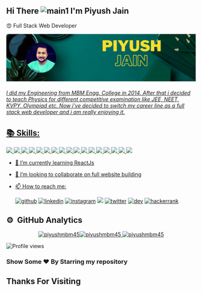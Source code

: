 ## Hi There <img src="https://c.tenor.com/nebZyl8oN7IAAAAi/wave-hello.gif" width="48px" height="48px" alt='main1'/> I'm Piyush Jain
<link href='./style.css' rel='stylesheet'/>
<p>😍 Full Stack Web Developer</p>

<p align="center">
<a href="https://github.com/piyushmbm45">
<img src="./Piyush%20Jain%20(1).gif#thumbnail" alt='main'/>
</p>


###### I did my Engineering from MBM Engg. College in 2014. After that i decided to teach Physics for different competitive examination like JEE, NEET, KVPY, Olympiad etc. Now i've decided to switch my career line as a full stack web developer and i am really enjoying it.

## :books: Skills:
<img src="https://img.icons8.com/color/48/4a90e2/html-5--v1.png"/>  <img src="https://img.icons8.com/color/48/4a90e2/css3.png"/>  <img src="https://img.icons8.com/color/48/000000/javascript--v2.png"/>  <img src="https://img.icons8.com/color/48/000000/nodejs.png"/>  <img src="https://img.icons8.com/color/48/000000/mongodb.png"/>  <img src="https://img.icons8.com/color/48/000000/json.png"/>  <img src="https://img.icons8.com/color/48/000000/npm.png"/> <img src="https://img.icons8.com/color/48/000000/bootstrap.png"/>  <img src="https://img.icons8.com/fluency/48/000000/docker.png"/>  <img src="https://img.icons8.com/color/48/000000/mysql-logo.png"/> <img src="https://img.icons8.com/color/48/000000/heroku.png"/>  <img src="https://img.icons8.com/dusk/48/postman-api.png"/>  <img src="https://img.icons8.com/color/48/000000/git.png"/>  <img src="https://img.icons8.com/color/48/000000/github--v3.png"/> <img src="https://img.icons8.com/office/48/000000/react.png"/>  <img src="https://img.icons8.com/fluency/48/000000/grafana.png"/> 
<img src="https://img.icons8.com/color/48/000000/typescript.png"/>


- 🌱 I’m currently learning ReactJs  
- 👯 I’m looking to collaborate on full website building 
- 📫 How to reach me:

    [<img src="https://img.icons8.com/color/48/000000/github.png" alt='github' height='40'>](https://github.com/piyushmbm45)   [<img src="https://img.icons8.com/color/48/000000/linkedin.png" alt='linkedin' height='40'>](https://www.linkedin.com/in/piyush-jain-mbm/)   [<img src="https://img.icons8.com/fluent/48/000000/instagram-new.png" alt='instagram' height='40'>](https://www.instagram.com/just-psj/)   [<img src="https://img.icons8.com/office/40/000000/camera--v2.png"/>](https://www.pexels.com/@piyush-jain-961964) [<img src="https://img.icons8.com/color/48/000000/twitter--v1.png" alt="twitter" height="40"/>](https://twitter.com/piyushjmbm) [<img src="https://img.icons8.com/windows/32/000000/dev.png" alt="dev" height="40"/>](https://dev.to/piyushmbm45) [<img src="https://img.icons8.com/windows/32/000000/hackerrank.png" alt="hackerrank" height="40"/>](https://www.hackerrank.com/piyushmbm45)
     

## ⚙️ &nbsp;GitHub Analytics

<p align="center">
<a href="https://github.com/piyushmbm45">
<!--  <img src="https://activity-graph.herokuapp.com/graph?username=piyushmbm45&theme=dark&hide_border=true" alt="piyushmbm45" height=200px /> -->
<img  src="https://github-readme-stats.vercel.app/api/top-langs/?username=piyushmbm45&show_icons=true&locale=en&layout=compact&theme=dark&hide_border=true" alt="piyushmbm45" height=150px/><img  src="https://github-readme-stats.vercel.app/api?username=piyushmbm45&show_icons=true&locale=en&theme=dark&hide_border=true" alt="piyushmbm45" height=150px />
  <img src="https://github-readme-streak-stats.herokuapp.com/?user=piyushmbm45&theme=dark&hide_border=true" alt="piyushmbm45"/>
</a>
</p>

![Profile views](https://gpvc.arturio.dev/piyushmbm45)  

### Show Some ❤️ By Starring my repository

## Thanks For Visiting
